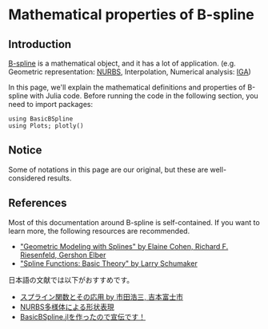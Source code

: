 # Mathematical properties of B-spline

## Introduction
[B-spline](https://en.wikipedia.org/wiki/B-spline) is a mathematical object, and it has a lot of application. (e.g. Geometric representation: [NURBS](https://en.wikipedia.org/wiki/Non-uniform_rational_B-spline), Interpolation, Numerical analysis: [IGA](https://en.wikipedia.org/wiki/Isogeometric_analysis))

In this page, we'll explain the mathematical definitions and properties of B-spline with Julia code.
Before running the code in the following section, you need to import packages:
```@example
using BasicBSpline
using Plots; plotly()
```

## Notice
Some of notations in this page are our original, but these are well-considered results.

## References
Most of this documentation around B-spline is self-contained.
If you want to learn more, the following resources are recommended.

* ["Geometric Modeling with Splines" by Elaine Cohen, Richard F. Riesenfeld, Gershon Elber](https://www.routledge.com/p/book/9780367447243)
* ["Spline Functions: Basic Theory" by Larry Schumaker](https://www.cambridge.org/core/books/spline-functions-basic-theory/843475201223F90091FFBDDCBF210BFB)

日本語の文献では以下がおすすめです。
* [スプライン関数とその応用 by 市田浩三, 吉本富士市](https://www.kyoiku-shuppan.co.jp/book/book/cate5/cate524/sho-463.html)
* [NURBS多様体による形状表現](https://hyrodium.github.io/ja/pdf/#NURBS%E5%A4%9A%E6%A7%98%E4%BD%93%E3%81%AB%E3%82%88%E3%82%8B%E5%BD%A2%E7%8A%B6%E8%A1%A8%E7%8F%BE)
* [BasicBSpline.jlを作ったので宣伝です！](https://zenn.dev/hyrodium/articles/5fb08f98d4a918)
